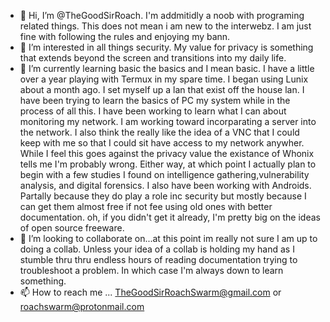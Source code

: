 - 👋 Hi, I’m @TheGoodSirRoach. I'm addmitidly a noob with programing related things. This does not mean i am new to the interwebz. I am just fine with following the rules and enjoying my bann.
- 👀 I’m interested in all things security. My value for privacy is something that extends beyond the screen and transitions into my daily life. 
- 🌱 I’m currently learning basic the basics and I mean basic. I have a little over a year playing with Termux in my spare time. I began using Lunix about a month ago. I set myself up a lan that exist off the house lan. I have been trying to learn the basics of PC my system while in the process of all this. I have been working to learn what I can about monitoring my network. I am working toward incorparating a server into the network. I also think the really like the idea of a VNC that I could keep with me so that I could sit have access to my network anywher. While I feel this goes against the privacy value the existance of Whonix tells me I'm probably wrong. Either way, at which point I actually plan to begin with a few studies I found on intelligence gathering,vulnerability analysis, and digital forensics. I also have been working with Androids. Partally because they do play a role inc security but mostly because I can get them almost free if not fee using old ones with better documentation. oh, if you didn't get it already, I'm pretty big on the ideas of open source freeware.
- 💞️ I’m looking to collaborate on...at this point im really not sure I am up to doing a collab. Unless your idea of a collab is holding my hand as I stumble thru thru endless hours of reading documentation trying to troubleshoot a problem. In which case I'm always down to learn something.
- 📫 How to reach me ... TheGoodSirRoachSwarm@gmail.com   or   roachswarm@protonmail.com 

<!---
TheGoodSirRoach/TheGoodSirRoach is a ✨ special ✨ repository because its `README.md` (this file) appears on your GitHub profile.
You can click the Preview link to take a look at your changes.
--->
